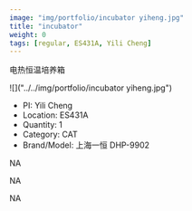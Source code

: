 ```yaml
---
image: "img/portfolio/incubator yiheng.jpg"
title: "incubator"
weight: 0
tags: [regular, ES431A, Yili Cheng]
---
```


电热恒温培养箱

<!--more-->

![]("../../img/portfolio/incubator yiheng.jpg")

- PI: Yili Cheng
- Location: ES431A
- Quantity: 1
- Category: CAT
- Brand/Model: 上海一恒 DHP-9902

NA

NA

NA
